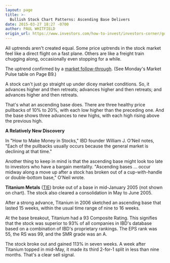 ```yaml
---
layout: page
title: >-
  Bullish Stock Chart Patterns: Ascending Base Delivers
date: 2015-03-27 18:27 -0700
author: PAUL WHITFIELD
origin_url: https://www.investors.com/how-to-invest/investors-corner/good-stock-patterns/
---
```


All uptrends aren't created equal. Some price uptrends in the stock market feel like a direct flight on a fast plane. Others are like a freight train chugging along, occasionally even stopping for a while.

The uptrend confirmed by a [market follow-through](http://education.investors.com/investors-corner/674820-how-bullish-is-the-ascending-base.htm). (See Monday's Market Pulse table on Page B9.)

A stock can't just go straight up under dicey market conditions. So, it advances higher and then retreats; advances higher and then retreats; and advances higher and then retreats.

That's what an ascending base does. There are three healthy price pullbacks of 10% to 20%, with each low higher than the preceding one. And the base shows three advances to new highs, with each high rising above the previous high.

**A Relatively New Discovery**

In "How to Make Money in Stocks," IBD founder William J. O'Neil notes, "Each of the pullbacks usually occurs because the general market is declining at that time."

Another thing to keep in mind is that the ascending base might look too late to investors who have a bargain mentality. "Ascending bases ... occur midway along a move up after a stock has broken out of a cup-with-handle or double-bottom base," O'Neil wrote.

**Titanium Metals** ([TIE](https://research.investors.com/quote.aspx?symbol=TIE)) broke out of a base in mid-January 2005 (not shown on chart). The stock also cleared a consolidation in May to June 2005.

After a strong advance, Titanium in 2006 sketched an ascending base that lasted 15 weeks, within the usual time range of nine to 16 weeks.

At the base breakout, Titanium had a 93 Composite Rating. This signifies that the stock was superior to 93% of all companies in IBD's database based on a combination of IBD's proprietary rankings. The EPS rank was 55, the RS was 99, and the SMR grade was an A.

The stock broke out and gained 113% in seven weeks. A week after Titanium topped in mid-May, it made its third 2-for-1 split in less than nine months. That's a clear sell signal.
